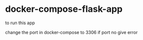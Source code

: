 # docker-compose-flask-app

to run this app 

change the port in docker-compose  to 3306 if port no give error 
